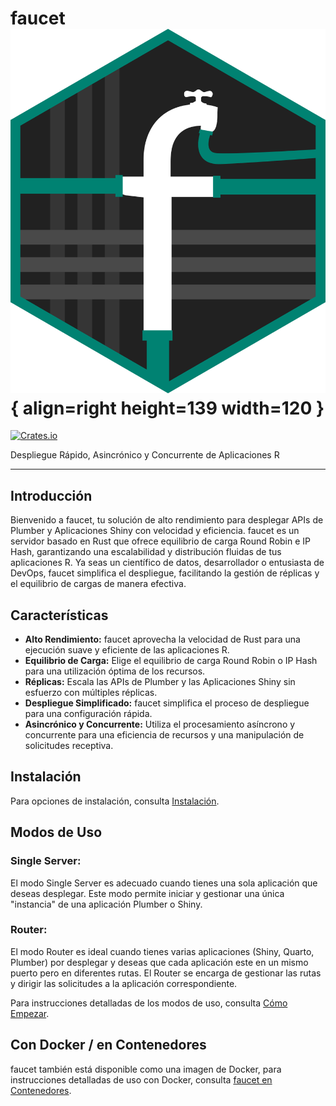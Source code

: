 # faucet ![logo](figures/faucet.png){ align=right height=139 width=120 }

<!-- insignias: inicio -->
[![Crates.io](https://img.shields.io/crates/v/faucet-server.svg)](https://crates.io/crates/faucet-server)
<!-- insignias: fin -->

Despliegue Rápido, Asincrónico y Concurrente de Aplicaciones R

---

## Introducción

Bienvenido a faucet, tu solución de alto rendimiento para desplegar APIs de Plumber y Aplicaciones Shiny con velocidad y eficiencia. faucet es un servidor basado en Rust que ofrece equilibrio de carga Round Robin e IP Hash, garantizando una escalabilidad y distribución fluidas de tus aplicaciones R. Ya seas un científico de datos, desarrollador o entusiasta de DevOps, faucet simplifica el despliegue, facilitando la gestión de réplicas y el equilibrio de cargas de manera efectiva.

## Características

- **Alto Rendimiento:** faucet aprovecha la velocidad de Rust para una ejecución suave y eficiente de las aplicaciones R.
- **Equilibrio de Carga:** Elige el equilibrio de carga Round Robin o IP Hash para una utilización óptima de los recursos.
- **Réplicas:** Escala las APIs de Plumber y las Aplicaciones Shiny sin esfuerzo con múltiples réplicas.
- **Despliegue Simplificado:** faucet simplifica el proceso de despliegue para una configuración rápida.
- **Asincrónico y Concurrente:** Utiliza el procesamiento asíncrono y concurrente para una eficiencia de recursos y una manipulación de solicitudes receptiva.

## Instalación

Para opciones de instalación, consulta [Instalación](./install.md).

## Modos de Uso

### Single Server: 

El modo Single Server es adecuado cuando tienes una sola aplicación que deseas desplegar. Este modo permite iniciar y gestionar una única "instancia" de una aplicación Plumber o Shiny.

### Router: 

El modo Router es ideal cuando tienes varias aplicaciones (Shiny, Quarto, Plumber) por desplegar y deseas que cada aplicación este en un mismo puerto pero en diferentes rutas. El Router se encarga de gestionar las rutas y dirigir las solicitudes a la aplicación correspondiente.

Para instrucciones detalladas de los modos de uso, consulta [Cómo Empezar](./getting_started.md).

## Con Docker / en Contenedores

faucet también está disponible como una imagen de Docker, para instrucciones
detalladas de uso con Docker, consulta [faucet en
Contenedores](./in_containers.md).
